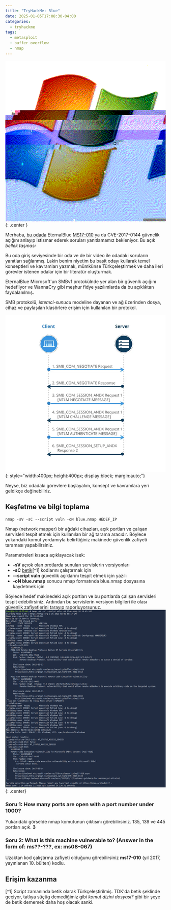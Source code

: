 ```yaml
---
title: "TryHackMe: Blue"
date: 2025-01-05T17:08:30-04:00
categories:
  - tryhackme
tags:
  - metasploit
  - buffer overflow
  - nmap
---
```


![Blue](/assets/images/tryhackme-blue/blue.gif){: .center }

Merhaba, [bu odada](https://tryhackme.com/r/room/blue) EternalBlue [MS17-010](https://learn.microsoft.com/tr-tr/security-updates/securitybulletins/2017/ms17-010) ya da CVE-2017-0144 güvnelik açığını anlayıp istismar ederek soruları yanıtlamamız bekleniyor. Bu açık *bellek taşması*

Bu oda giriş seviyesinde bir oda ve de bir video ile odadaki soruların yanıtları sağlanmış. Lakin benim niyetim bu basit odayı kullarak temel konseptleri ve kavramları yazmak, mümkünse Türkçeleştirmek ve daha ileri görevler istenen odalar için bir literatür oluşturmak.

EternalBlue Microsoft'un SMBv1 protokülnde yer alan bir güvenlk açığını hedefliyor ve WannaCry gibi meşhur fidye yazılımlarda da bu açıklıktan faydalanılmış. 

SMB protokolü, *istemci-sunucu* modeline dayanan ve ağ üzerinden dosya, cihaz ve paylaşılan klasörlere erişim için kullanılan bir protokol.

![SMB](/assets/images/tryhackme-blue/smb.webp){: style="width:400px; height:400px; display:block; margin:auto;"}

Neyse, biz odadaki görevlere başlayalım, konsept ve kavramlara yeri geldikçe değinebiliriz.

## Keşfetme ve bilgi toplama
`nmap -sV -sC --script vuln -oN blue.nmap HEDEF_IP`

Nmap (network mapper) bir ağdaki cihazları, açık portları ve çalışan servisleri tespit etmek için kullanılan bir ağ tarama aracıdır. Böylece yukarıdaki komut yordamıyla belirttiğiniz makinede güvenlik zafiyeti taraması yapabilirsiniz. 

Parametreleri kısaca açıklayacak isek:

* **-sV** açıok olan protlarda sunulan servislerin versiyonları
* **-sC** [betik](https://www.nisanyansozluk.com/kelime/betik)[^1] kodlarını çalıştırmak için
* **--script vuln** güvenlik açıklarını tespit etmek için yazılı
* **-oN blue.nmap** sonucu nmap formatında blue.nmap dosyasına kaydetmek için

Böylece hedef makinedeki açık portları ve bu portlarda çalışan servisleri tespit edebilirsiniz. Ardından bu servislerin versiyon bilgileri ile olası güvenlik zafiyetlerini tarayıp raporluyorsunuz.
![alt text](/assets/images/tryhackme-blue/nmap.png){: .center}

### Soru 1: How many ports are open with a port number under 1000?

Yukarıdaki görselde nmap komutunun çıktısını görebilirsiniz. 135, 139 ve 445 portları açık. **3**


### Soru 2: What is this machine vulnerable to? (Answer in the form of: ms??-???, ex: ms08-067)
Uzaktan kod çalıştırma zafiyeti olduğunu görebilirsiniz **ms17-010** (yıl 2017, yayınlanan 10. bülten) kodlu.


## Erişim kazanma


[^1] Script zamanında betik olarak Türkçeleştirilmiş. TDK'da betik şeklinde geçiyor, tatlıya süçüg demediğimiz gibi *komut dizini dosyası?* gibi bir şeye de betik dememek daha hoş olacak sanki.